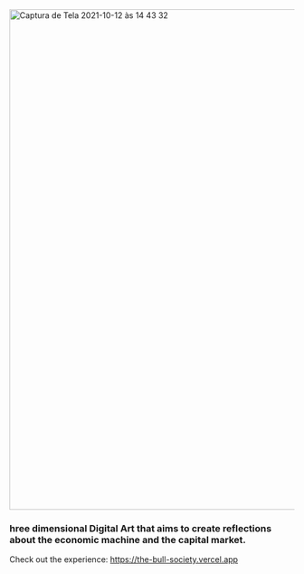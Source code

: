 <img width="883" alt="Captura de Tela 2021-10-12 às 14 43 32" src="https://user-images.githubusercontent.com/38303017/137006161-96800a5f-fb1d-48f7-a58e-b95dffee3648.png">

### hree dimensional Digital Art that aims to create reflections about the economic machine and the capital market.

Check out the experience: https://the-bull-society.vercel.app
